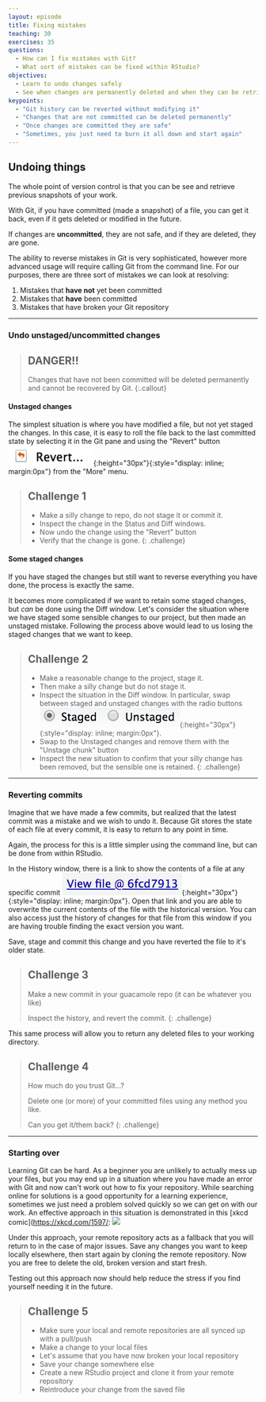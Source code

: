 ```yaml
---
layout: episode
title: Fixing mistakes
teaching: 30
exercises: 35
questions:
  - How can I fix mistakes with Git?
  - What sort of mistakes can be fixed within RStudio?
objectives:
  - Learn to undo changes safely
  - See when changes are permanently deleted and when they can be retrieved
keypoints:
  - "Git history can be reverted without modifying it"
  - "Changes that are not committed can be deleted permanently"
  - "Once changes are committed they are safe"
  - "Sometimes, you just need to burn it all down and start again"
---
```


## Undoing things

The whole point of version control is that you can be see and retrieve previous snapshots of your work.

With Git, if you have committed (made a snapshot) of a file, you can get it back, even if it gets 
deleted or modified in the future.

If changes are **uncommitted**, they are not safe, and if they are deleted, they are gone.

The ability to reverse mistakes in Git is very sophisticated, however more advanced usage 
will require calling Git from the command line. For our purposes, there are three sort of mistakes 
we can look at resolving:

1. Mistakes that **have not** yet been committed
2. Mistakes that **have** been committed
3. Mistakes that have broken your Git repository

----

### Undo unstaged/uncommitted changes

> ## DANGER!! 
> Changes that have not been committed will be deleted permanently and cannot be recovered by Git.
{:.callout}

#### Unstaged changes

The simplest situation is where you have modified a file, but not yet staged the changes. In this 
case, it is easy to roll the file back to the last committed state by selecting it in the Git pane
and using the "Revert" button ![](/fig/09-revert-button.png){:height="30px"}{:style="display: inline; margin:0px"}
from the "More" menu.

> ## Challenge 1
> - Make a silly change to repo, do not stage it or commit it.
> - Inspect the change in the Status and Diff windows.
> - Now undo the change using the "Revert" button
> - Verify that the change is gone.
{: .challenge}

#### Some staged changes

If you have staged the changes but still want to reverse everything you have done, the process is 
exactly the same.

It becomes more complicated if we want to retain some staged changes, but *can* be done using the 
Diff window. Let's consider the situation where we have staged some sensible changes to our project,
but then made an unstaged mistake. Following the process above would lead to us losing the staged 
changes that we want to keep.

> ## Challenge 2
> - Make a reasonable change to the project, stage it.
> - Then make a silly change but do not stage it.
> - Inspect the situation in the Diff window. In particular, swap between staged and unstaged changes 
> with the radio buttons ![](/fig/09-staged-unstaged.png){:height="30px"}{:style="display: inline; margin:0px"}.
> - Swap to the Unstaged changes and remove them with the "Unstage chunk" button
> - Inspect the new situation to confirm that your silly change has been removed, but the sensible one is retained.
{: .challenge}

---

### Reverting commits

Imagine that we have made a few commits, but realized that the latest commit was a mistake and we 
wish to undo it. Because Git stores the state of each file at every commit, it is easy to return to 
any point in time.  

Again, the process for this is a little simpler using the command line, but can be done from within
RStudio. 

In the History window, there is a link to show the contents of a file at any specific commit 
![](/fig/09-revert-commit.png){:height="30px"}{:style="display: inline; margin:0px"}. Open that link
and you are able to overwrite the current contents of the file with the historical version. You can 
also access just the history of changes for that file from this window if you are having trouble finding
the exact version you want.

Save, stage and commit this change and you have reverted the file to it's older state.

> ## Challenge 3
>
> Make a new commit in your guacamole repo (it can be whatever you like)
> 
> Inspect the history, and revert the commit. 
{: .challenge}

This same process will allow you to return any deleted files to your working directory.

> ## Challenge 4
> 
> How much do you trust Git...?
> 
> Delete one (or more) of your committed files using any method you like.
> 
> Can you get it/them back?
{: .challenge}

-----

### Starting over

Learning Git can be hard. As a beginner you are unlikely to actually mess up your files, but you may 
end up in a situation where you have made an error with Git and now can't work out how to fix your
repository. While searching online for solutions is a good opportunity for a learning experience,
sometimes we just need a problem solved quickly so we can get on with our work. An effective approach
in this situation is demonstrated in this [xkcd comic](https://xkcd.com/1597/: 
![](https://imgs.xkcd.com/comics/git.png)

Under this approach, your remote repository acts as a fallback that you will return to in the case
of major issues. Save any changes you want to keep locally elsewhere, then start again by cloning 
the remote repository. Now you are free to delete the old, broken version and start fresh.

Testing out this approach now should help reduce the stress if you find yourself needing it in the 
future.

> ## Challenge 5
> - Make sure your local and remote repositories are all synced up with a pull/push
> - Make a change to your local files
> - Let's assume that you have now broken your local repository
> - Save your change somewhere else
> - Create a new RStudio project and clone it from your remote repository
> - Reintroduce your change from the saved file